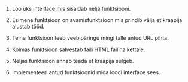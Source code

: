 1. Loo üks interface mis sisaldab nelja funktsiooni.
1. Esimene funktsioon on avamisfunktsioon mis prindib välja et kraapija alustab tööd.
1. Teine funktsioon teeb veebipäringu mingi talle antud URL pihta.
1. Kolmas funktsioon salvestab faili HTML failina kettale.
1. Neljas funktsioon annab teada et kraapija sulgeb.

1. Implementeeri antud funktsioonid mida loodi interface sees.